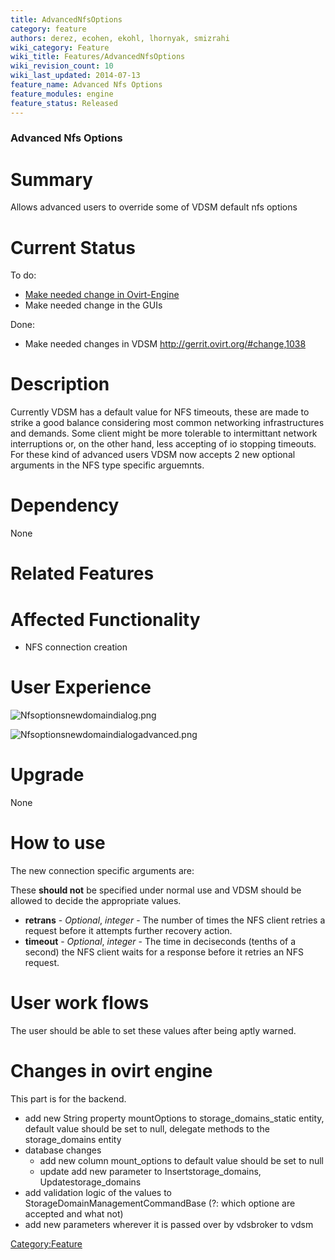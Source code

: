 ```yaml
---
title: AdvancedNfsOptions
category: feature
authors: derez, ecohen, ekohl, lhornyak, smizrahi
wiki_category: Feature
wiki_title: Features/AdvancedNfsOptions
wiki_revision_count: 10
wiki_last_updated: 2014-07-13
feature_name: Advanced Nfs Options
feature_modules: engine
feature_status: Released
---
```


### Advanced Nfs Options

# Summary

Allows advanced users to override some of VDSM default nfs options

# Current Status

To do:

*   [Make needed change in Ovirt-Engine](Features/AdvancedNfsOptions#Changes_in_ovirt_engine)
*   Make needed change in the GUIs

Done:

*   Make needed changes in VDSM <http://gerrit.ovirt.org/#change,1038>

# Description

Currently VDSM has a default value for NFS timeouts, these are made to strike a good balance considering most common networking infrastructures and demands. Some client might be more tolerable to intermittant network interruptions or, on the other hand, less accepting of io stopping timeouts. For these kind of advanced users VDSM now accepts 2 new optional arguments in the NFS type specific arguemnts.

# Dependency

None

# Related Features

# Affected Functionality

*   NFS connection creation

# User Experience

![](Nfsoptionsnewdomaindialog.png "Nfsoptionsnewdomaindialog.png")

![](Nfsoptionsnewdomaindialogadvanced.png "Nfsoptionsnewdomaindialogadvanced.png")

# Upgrade

None

# How to use

The new connection specific arguments are:

These **should not** be specified under normal use and VDSM should be allowed to decide the appropriate values.

*   **retrans** - *Optional*, *integer* - The number of times the NFS client retries a request before it attempts further recovery action.
*   **timeout** - *Optional*, *integer* - The time in deciseconds (tenths of a second) the NFS client waits for a response before it retries an NFS request.

# User work flows

The user should be able to set these values after being aptly warned.

# Changes in ovirt engine

This part is for the backend.

*   add new String property mountOptions to storage_domains_static entity, default value should be set to null, delegate methods to the storage_domains entity
*   database changes
    -   add new column mount_options to default value should be set to null
    -   update add new parameter to Insertstorage_domains, Updatestorage_domains
*   add validation logic of the values to StorageDomainManagementCommandBase (?: which optione are accepted and what not)
*   add new parameters wherever it is passed over by vdsbroker to vdsm

<Category:Feature>
